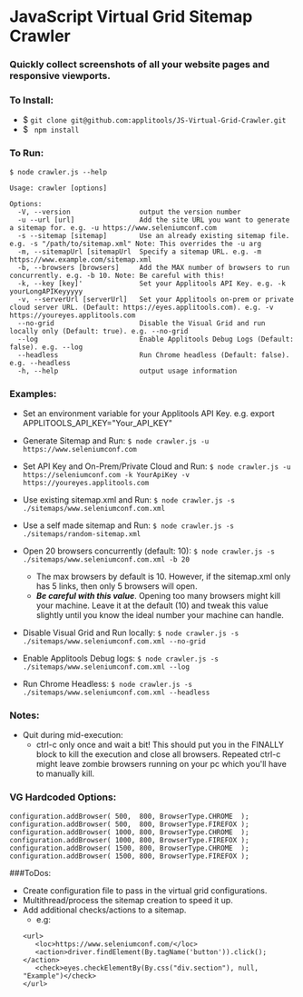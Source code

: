 # JavaScript Virtual Grid Sitemap Crawler

### Quickly collect screenshots of all your website pages and responsive viewports.

### To Install:

* $ ```git clone git@github.com:applitools/JS-Virtual-Grid-Crawler.git```
* $ ``` npm install```

### To Run:

```
$ node crawler.js --help

Usage: crawler [options]

Options:
  -V, --version                 output the version number
  -u --url [url]                Add the site URL you want to generate a sitemap for. e.g. -u https://www.seleniumconf.com
  -s --sitemap [sitemap]        Use an already existing sitemap file. e.g. -s "/path/to/sitemap.xml" Note: This overrides the -u arg
  -m, --sitemapUrl [sitemapUrl  Specify a sitemap URL. e.g. -m https://www.example.com/sitemap.xml
  -b, --browsers [browsers]     Add the MAX number of browsers to run concurrently. e.g. -b 10. Note: Be careful with this!
  -k, --key [key]'              Set your Applitools API Key. e.g. -k yourLongAPIKeyyyyy
  -v, --serverUrl [serverUrl]   Set your Applitools on-prem or private cloud server URL. (Default: https://eyes.applitools.com). e.g. -v https://youreyes.applitools.com
  --no-grid                     Disable the Visual Grid and run locally only (Default: true). e.g. --no-grid
  --log                         Enable Applitools Debug Logs (Default: false). e.g. --log
  --headless                    Run Chrome headless (Default: false). e.g. --headless
  -h, --help                    output usage information
```

### Examples:

* Set an environment variable for your Applitools API Key. e.g. export APPLITOOLS_API_KEY="Your_API_KEY"

* Generate Sitemap and Run: `$ node crawler.js -u https://www.seleniumconf.com`
* Set API Key and On-Prem/Private Cloud and Run: `$ node crawler.js -u https://seleniumconf.com -k YourApiKey -v https://youreyes.applitools.com`
* Use existing sitemap.xml and Run: `$ node crawler.js -s ./sitemaps/www.seleniumconf.com.xml`
* Use a self made sitemap and Run: `$ node crawler.js -s ./sitemaps/random-sitemap.xml`
* Open 20 browsers concurrently (default: 10): `$ node crawler.js -s ./sitemaps/www.seleniumconf.com.xml -b 20`
   * The max browsers by default is 10. However, if the sitemap.xml only has 5 links, then only 5 browsers will open.
   * ***Be careful with this value***. Opening too many browsers might kill your machine. Leave it at the default (10) and tweak this value slightly until you know the ideal number your machine can handle.
* Disable Visual Grid and Run locally: `$ node crawler.js -s ./sitemaps/www.seleniumconf.com.xml --no-grid`
* Enable Applitools Debug logs: `$ node crawler.js -s ./sitemaps/www.seleniumconf.com.xml --log`
* Run Chrome Headless: `$ node crawler.js -s ./sitemaps/www.seleniumconf.com.xml --headless`

### Notes:

* Quit during mid-execution:
   * ctrl-c only once and wait a bit! This should put you in the FINALLY block to kill the execution and close all browsers. Repeated ctrl-c might leave zombie browsers running on your pc which you'll have to manually kill. 

### VG Hardcoded Options:

```
configuration.addBrowser( 500,  800, BrowserType.CHROME  );
configuration.addBrowser( 500,  800, BrowserType.FIREFOX );
configuration.addBrowser( 1000, 800, BrowserType.CHROME  );
configuration.addBrowser( 1000, 800, BrowserType.FIREFOX );
configuration.addBrowser( 1500, 800, BrowserType.CHROME  );
configuration.addBrowser( 1500, 800, BrowserType.FIREFOX );
```

###ToDos:

* Create configuration file to pass in the virtual grid configurations.
* Multithread/process the sitemap creation to speed it up.
* Add additional checks/actions to a sitemap.
   * e.g: 
   ```
   <url>
      <loc>https://www.seleniumconf.com/</loc>
      <action>driver.findElement(By.tagName('button')).click();</action>
      <check>eyes.checkElementBy(By.css("div.section"), null, "Example")</check>
   </url>
   ```